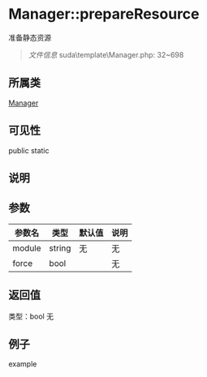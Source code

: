 # Manager::prepareResource
准备静态资源
> *文件信息* suda\template\Manager.php: 32~698
## 所属类 

[Manager](../Manager.md)

## 可见性

  public  static
## 说明



## 参数

 
| 参数名 | 类型 | 默认值 | 说明 |
|--------|-----|-------|-------|
 | module |  string | 无 | 无 |
 | force |  bool |  | 无 |
## 返回值
 
类型：bool
无
## 例子

example
